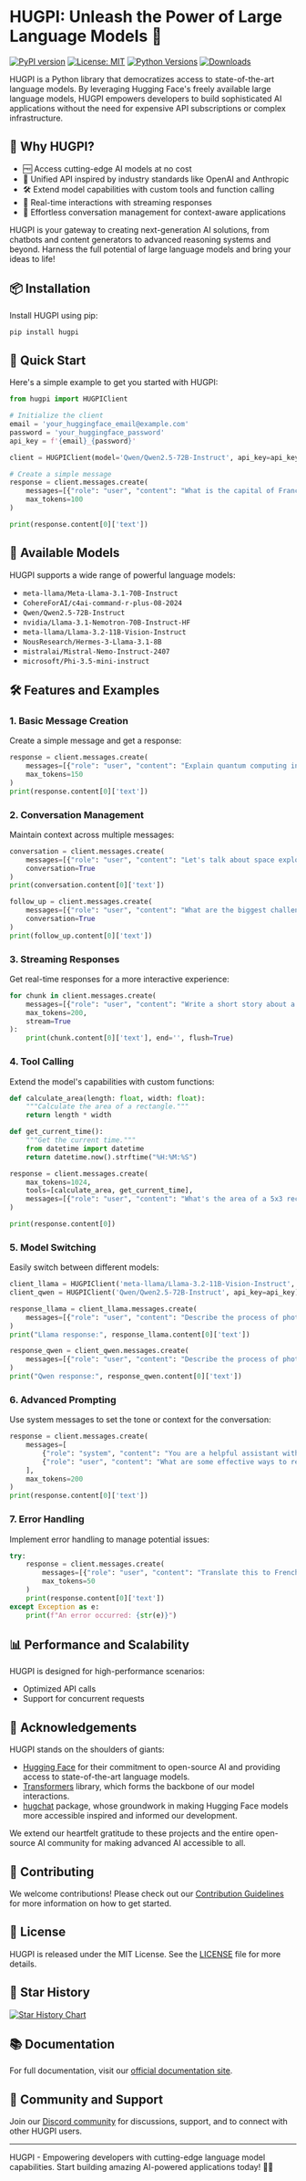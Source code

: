# HUGPI: Unleash the Power of Large Language Models 🚀

[![PyPI version](https://badge.fury.io/py/hugpi.svg)](https://badge.fury.io/py/hugpi)
[![License: MIT](https://img.shields.io/badge/License-MIT-yellow.svg)](https://opensource.org/licenses/MIT)
[![Python Versions](https://img.shields.io/pypi/pyversions/hugpi.svg)](https://pypi.org/project/hugpi/)
[![Downloads](https://pepy.tech/badge/hugpi)](https://pepy.tech/project/hugpi)

HUGPI is a Python library that democratizes access to state-of-the-art language models. By leveraging Hugging Face's freely available large language models, HUGPI empowers developers to build sophisticated AI applications without the need for expensive API subscriptions or complex infrastructure.

## 🌟 Why HUGPI?

- 🆓 Access cutting-edge AI models at no cost
- 🔧 Unified API inspired by industry standards like OpenAI and Anthropic
- 🛠 Extend model capabilities with custom tools and function calling
- 🌊 Real-time interactions with streaming responses
- 🧠 Effortless conversation management for context-aware applications

HUGPI is your gateway to creating next-generation AI solutions, from chatbots and content generators to advanced reasoning systems and beyond. Harness the full potential of large language models and bring your ideas to life!

## 📦 Installation

Install HUGPI using pip:

```bash
pip install hugpi
```

## 🚀 Quick Start

Here's a simple example to get you started with HUGPI:

```python
from hugpi import HUGPIClient

# Initialize the client
email = 'your_huggingface_email@example.com'
password = 'your_huggingface_password'
api_key = f'{email}_{password}'

client = HUGPIClient(model='Qwen/Qwen2.5-72B-Instruct', api_key=api_key)

# Create a simple message
response = client.messages.create(
    messages=[{"role": "user", "content": "What is the capital of France?"}],
    max_tokens=100
)

print(response.content[0]['text'])
```

## 🤖 Available Models

HUGPI supports a wide range of powerful language models:

- `meta-llama/Meta-Llama-3.1-70B-Instruct`
- `CohereForAI/c4ai-command-r-plus-08-2024`
- `Qwen/Qwen2.5-72B-Instruct`
- `nvidia/Llama-3.1-Nemotron-70B-Instruct-HF`
- `meta-llama/Llama-3.2-11B-Vision-Instruct`
- `NousResearch/Hermes-3-Llama-3.1-8B`
- `mistralai/Mistral-Nemo-Instruct-2407`
- `microsoft/Phi-3.5-mini-instruct`

## 🛠 Features and Examples

### 1. Basic Message Creation

Create a simple message and get a response:

```python
response = client.messages.create(
    messages=[{"role": "user", "content": "Explain quantum computing in simple terms."}],
    max_tokens=150
)
print(response.content[0]['text'])
```

### 2. Conversation Management

Maintain context across multiple messages:

```python
conversation = client.messages.create(
    messages=[{"role": "user", "content": "Let's talk about space exploration."}],
    conversation=True
)
print(conversation.content[0]['text'])

follow_up = client.messages.create(
    messages=[{"role": "user", "content": "What are the biggest challenges?"}],
    conversation=True
)
print(follow_up.content[0]['text'])
```

### 3. Streaming Responses

Get real-time responses for a more interactive experience:

```python
for chunk in client.messages.create(
    messages=[{"role": "user", "content": "Write a short story about a time traveler."}],
    max_tokens=200,
    stream=True
):
    print(chunk.content[0]['text'], end='', flush=True)
```

### 4. Tool Calling

Extend the model's capabilities with custom functions:

```python
def calculate_area(length: float, width: float):
    """Calculate the area of a rectangle."""
    return length * width

def get_current_time():
    """Get the current time."""
    from datetime import datetime
    return datetime.now().strftime("%H:%M:%S")

response = client.messages.create(
    max_tokens=1024,
    tools=[calculate_area, get_current_time],
    messages=[{"role": "user", "content": "What's the area of a 5x3 rectangle, and what time is it now?"}]
)

print(response.content[0])
```

### 5. Model Switching

Easily switch between different models:

```python
client_llama = HUGPIClient('meta-llama/Llama-3.2-11B-Vision-Instruct', api_key=api_key)
client_qwen = HUGPIClient('Qwen/Qwen2.5-72B-Instruct', api_key=api_key)

response_llama = client_llama.messages.create(
    messages=[{"role": "user", "content": "Describe the process of photosynthesis."}]
)
print("Llama response:", response_llama.content[0]['text'])

response_qwen = client_qwen.messages.create(
    messages=[{"role": "user", "content": "Describe the process of photosynthesis."}]
)
print("Qwen response:", response_qwen.content[0]['text'])
```

### 6. Advanced Prompting

Use system messages to set the tone or context for the conversation:

```python
response = client.messages.create(
    messages=[
        {"role": "system", "content": "You are a helpful assistant with expertise in environmental science."},
        {"role": "user", "content": "What are some effective ways to reduce carbon emissions?"}
    ],
    max_tokens=200
)
print(response.content[0]['text'])
```

### 7. Error Handling

Implement error handling to manage potential issues:

```python
try:
    response = client.messages.create(
        messages=[{"role": "user", "content": "Translate this to French: Hello, world!"}],
        max_tokens=50
    )
    print(response.content[0]['text'])
except Exception as e:
    print(f"An error occurred: {str(e)}")
```

## 📊 Performance and Scalability

HUGPI is designed for high-performance scenarios:

- Optimized API calls
- Support for concurrent requests

## 🙏 Acknowledgements

HUGPI stands on the shoulders of giants:

- [Hugging Face](https://huggingface.co/) for their commitment to open-source AI and providing access to state-of-the-art language models.
- [Transformers](https://github.com/huggingface/transformers) library, which forms the backbone of our model interactions.
- [hugchat](https://github.com/Soulter/hugging-chat-api) package, whose groundwork in making Hugging Face models more accessible inspired and informed our development.

We extend our heartfelt gratitude to these projects and the entire open-source AI community for making advanced AI accessible to all.

## 🤝 Contributing

We welcome contributions! Please check out our [Contribution Guidelines](CONTRIBUTING.md) for more information on how to get started.

## 📜 License

HUGPI is released under the MIT License. See the [LICENSE](LICENSE) file for more details.

## 🌟 Star History

[![Star History Chart](https://api.star-history.com/svg?repos=hugpi/hugpi&type=Date)](https://star-history.com/#hugpi/hugpi&Date)

## 📚 Documentation

For full documentation, visit our [official documentation site](https://hugpi.readthedocs.io/).

## 💬 Community and Support

Join our [Discord community](https://discord.gg/hugpi) for discussions, support, and to connect with other HUGPI users.

---

HUGPI - Empowering developers with cutting-edge language model capabilities. Start building amazing AI-powered applications today! 🚀🤖